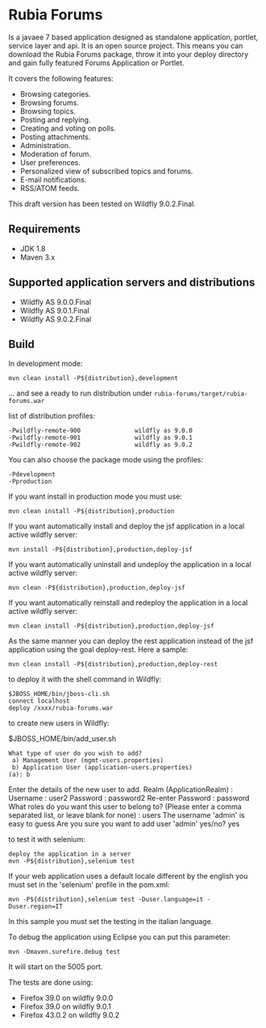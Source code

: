 Rubia Forums
=============
Is a javaee 7 based application designed as standalone application, portlet, service layer and api.
It is an open source project. This means you can download the Rubia Forums package, throw it into your deploy directory and gain fully featured Forums Application or Portlet.

It covers the following features:

- Browsing categories.
- Browsing forums.
- Browsing topics.
- Posting and replying.
- Creating and voting on polls.
- Posting attachments.
- Administration.
- Moderation of forum.
- User preferences.
- Personalized view of subscribed topics and forums.
- E-mail notifications.
- RSS/ATOM feeds.

This draft version has been tested on Wildfly 9.0.2.Final.

Requirements
------------

- JDK 1.8
- Maven 3.x

Supported application servers and distributions
------------

- Wildfly AS 9.0.0.Final
- Wildfly AS 9.0.1.Final
- Wildfly AS 9.0.2.Final


Build
-----

In development mode:

    mvn clean install -P${distribution},development

... and see a ready to run distribution under `rubia-forums/target/rubia-forums.war`

list of distribution profiles:

    -Pwildfly-remote-900               wildfly as 9.0.0
    -Pwildfly-remote-901               wildfly as 9.0.1
    -Pwildfly-remote-902               wildfly as 9.0.2

You can also choose the package mode using the profiles:

    -Pdevelopment
    -Pproduction
    
If you want install in production mode you must use:

    mvn clean install -P${distribution},production
    
If you want automatically install and deploy the jsf application in a local active wildfly server:

    mvn install -P${distribution},production,deploy-jsf
    
If you want automatically uninstall and undeploy the application in a local active wildfly server:

    mvn clean -P${distribution},production,deploy-jsf
    
If you want automatically reinstall and redeploy the application in a local active wildfly server:

    mvn clean install -P${distribution},production,deploy-jsf
    
As the same manner you can deploy the rest application instead of the jsf application using the goal deploy-rest. Here a sample:

    mvn clean install -P${distribution},production,deploy-rest

to deploy it with the shell command in Wildfly:

    $JBOSS_HOME/bin/jboss-cli.sh
    connect localhost
    deploy /xxxx/rubia-forums.war
   
 to create new users in Wildfly:

$JBOSS_HOME/bin/add_user.sh

    What type of user do you wish to add? 
     a) Management User (mgmt-users.properties) 
     b) Application User (application-users.properties)
    (a): b

Enter the details of the new user to add.
Realm (ApplicationRealm) : 
Username : user2
Password : password2
Re-enter Password : password
What roles do you want this user to belong to? (Please enter a comma separated list, or leave blank for none) : users
The username 'admin' is easy to guess
Are you sure you want to add user 'admin' yes/no? yes


to test it with selenium:

    deploy the application in a server
    mvn -P${distribution},selenium test

If your web application uses a default locale different by the english you must set in the 'selenium' profile in the pom.xml:

	mvn -P${distribution},selenium test -Duser.language=it -Duser.region=IT
		
In this sample you must set the testing in the italian language.

To debug the application using Eclipse you can put this parameter:

    mvn -Dmaven.surefire.debug test

It will start on the 5005 port.

The tests are done using:

- Firefox 39.0   on wildfly 9.0.0
- Firefox 39.0   on wildfly 9.0.1
- Firefox 43.0.2 on wildfly 9.0.2
